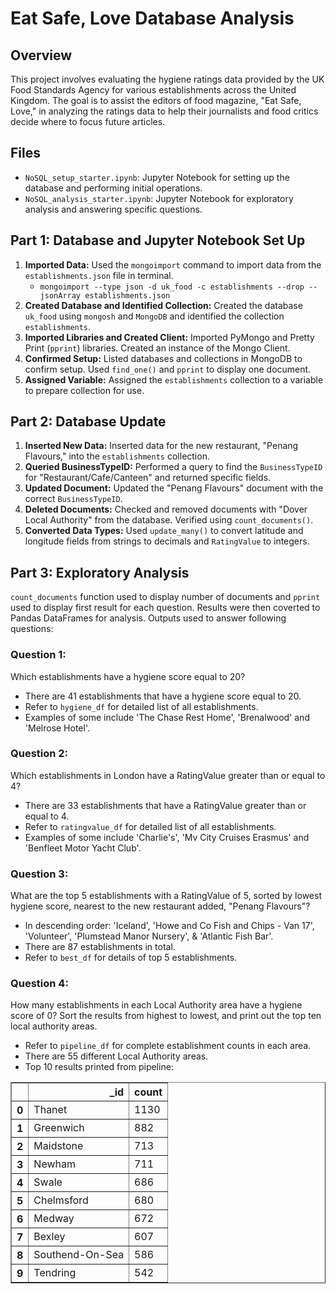 # Eat Safe, Love Database Analysis

## Overview

This project involves evaluating the hygiene ratings data provided by the UK Food Standards Agency for various establishments across the United Kingdom. The goal is to assist the editors of food magazine, "Eat Safe, Love," in analyzing the ratings data to help their journalists and food critics decide where to focus future articles.

## Files

- `NoSQL_setup_starter.ipynb`: Jupyter Notebook for setting up the database and performing initial operations.
- `NoSQL_analysis_starter.ipynb`: Jupyter Notebook for exploratory analysis and answering specific questions.


## Part 1: Database and Jupyter Notebook Set Up 

1. **Imported Data:** Used the `mongoimport` command to import data from the `establishments.json` file in terminal.
   - `mongoimport --type json -d uk_food -c establishments --drop --jsonArray establishments.json`
2. **Created Database and Identified Collection:** Created the database `uk_food` using `mongosh` and `MongoDB` and identified the collection `establishments`.
3. **Imported Libraries and Created Client:** Imported PyMongo and Pretty Print (`pprint`) libraries. Created an instance of the Mongo Client.
4. **Confirmed Setup:** Listed databases and collections in MongoDB to confirm setup. Used `find_one()` and `pprint` to display one document.
5. **Assigned Variable:** Assigned the `establishments` collection to a variable to prepare collection for use.

## Part 2: Database Update

1. **Inserted New Data:** Inserted data for the new restaurant, "Penang Flavours," into the `establishments` collection.
2. **Queried BusinessTypeID:** Performed a query to find the `BusinessTypeID` for "Restaurant/Cafe/Canteen" and returned specific fields.
3. **Updated Document:** Updated the "Penang Flavours" document with the correct `BusinessTypeID`.
4. **Deleted Documents:** Checked and removed documents with "Dover Local Authority" from the database. Verified using `count_documents()`.
5. **Converted Data Types:** Used `update_many()` to convert latitude and longitude fields from strings to decimals and `RatingValue` to integers.

## Part 3: Exploratory Analysis

`count_documents` function used to display number of documents and `pprint` used to display first result for each question. Results were then coverted to 
Pandas DataFrames for analysis. Outputs used to answer following questions:

### Question 1: 
Which establishments have a hygiene score equal to 20?
- There are 41 establishments that have a hygiene score equal to 20.
- Refer to `hygiene_df` for detailed list of all establishments.
- Examples of some include 'The Chase Rest Home', 'Brenalwood' and 'Melrose Hotel'. 

### Question 2: 
Which establishments in London have a RatingValue greater than or equal to 4?
- There are 33 establishments that have a RatingValue greater than or equal to 4.
- Refer to `ratingvalue_df` for detailed list of all establishments.
- Examples of some include 'Charlie's', 'Mv City Cruises Erasmus' and 'Benfleet Motor Yacht Club'.

### Question 3: 
What are the top 5 establishments with a RatingValue of 5, sorted by lowest hygiene score, nearest to the new restaurant added, "Penang Flavours"?
- In descending order: 'Iceland', 'Howe and Co Fish and Chips - Van 17', 'Volunteer', 'Plumstead Manor Nursery', & 'Atlantic Fish Bar'.
- There are 87 establishments in total.
- Refer to `best_df` for details of top 5 establishments.

### Question 4: 
How many establishments in each Local Authority area have a hygiene score of 0? Sort the results from highest to lowest, and print out the top ten local authority areas.
- Refer to `pipeline_df` for complete establishment counts in each area.
- There are 55 different Local Authority areas.
- Top 10 results printed from pipeline:

<div style="text-align: center;">
  <table border="1" class="dataframe">
    <thead>
      <tr style="text-align: right;">
        <th></th>
        <th>_id</th>
        <th>count</th>
      </tr>
    </thead>
    <tbody>
      <tr>
        <th>0</th>
        <td>Thanet</td>
        <td>1130</td>
      </tr>
      <tr>
        <th>1</th>
        <td>Greenwich</td>
        <td>882</td>
      </tr>
      <tr>
        <th>2</th>
        <td>Maidstone</td>
        <td>713</td>
      </tr>
      <tr>
        <th>3</th>
        <td>Newham</td>
        <td>711</td>
      </tr>
      <tr>
        <th>4</th>
        <td>Swale</td>
        <td>686</td>
      </tr>
      <tr>
        <th>5</th>
        <td>Chelmsford</td>
        <td>680</td>
      </tr>
      <tr>
        <th>6</th>
        <td>Medway</td>
        <td>672</td>
      </tr>
      <tr>
        <th>7</th>
        <td>Bexley</td>
        <td>607</td>
      </tr>
      <tr>
        <th>8</th>
        <td>Southend-On-Sea</td>
        <td>586</td>
      </tr>
      <tr>
        <th>9</th>
        <td>Tendring</td>
        <td>542</td>
      </tr>
    </tbody>
  </table>
</div>

